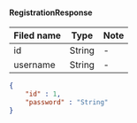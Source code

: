 #### RegistrationResponse
Filed name | Type | Note
------------ | ------------- | -------------
id | String | -
username | String | -

```json
{
    "id" : 1,
    "password" : "String"
}

```
